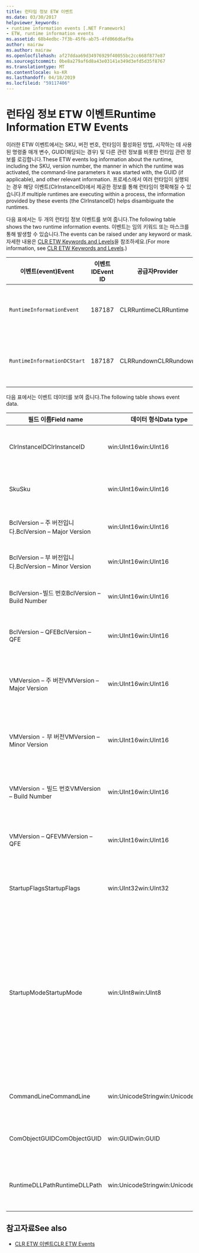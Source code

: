 ```yaml
---
title: 런타임 정보 ETW 이벤트
ms.date: 03/30/2017
helpviewer_keywords:
- runtime information events [.NET Framework]
- ETW, runtime information events
ms.assetid: 68b4edbc-7f3b-45f6-ab75-4fd066d6af9a
author: mairaw
ms.author: mairaw
ms.openlocfilehash: af27ddaa69d34976929f40055bc2cc668f877e87
ms.sourcegitcommit: 0be8a279af6d8a43e03141e349d3efd5d35f8767
ms.translationtype: MT
ms.contentlocale: ko-KR
ms.lasthandoff: 04/18/2019
ms.locfileid: "59117406"
---
```

# <a name="runtime-information-etw-events"></a><span data-ttu-id="66e15-102">런타임 정보 ETW 이벤트</span><span class="sxs-lookup"><span data-stu-id="66e15-102">Runtime Information ETW Events</span></span>
<span data-ttu-id="66e15-103">이러한 ETW 이벤트에서는 SKU, 버전 번호, 런타임이 활성화된 방법, 시작하는 데 사용된 명령줄 매개 변수, GUID(해당되는 경우) 및 다른 관련 정보를 비롯한 런타임 관련 정보를 로깅합니다.</span><span class="sxs-lookup"><span data-stu-id="66e15-103">These ETW events log information about the runtime, including the SKU, version number, the manner in which the runtime was activated, the command-line parameters it was started with, the GUID (if applicable), and other relevant information.</span></span> <span data-ttu-id="66e15-104">프로세스에서 여러 런타임이 실행되는 경우 해당 이벤트(ClrInstanceID)에서 제공한 정보를 통해 런타임이 명확해질 수 있습니다.</span><span class="sxs-lookup"><span data-stu-id="66e15-104">If multiple runtimes are executing within a process, the information provided by these events (the ClrInstanceID) helps disambiguate the runtimes.</span></span>  
  
 <span data-ttu-id="66e15-105">다음 표에서는 두 개의 런타임 정보 이벤트를 보여 줍니다.</span><span class="sxs-lookup"><span data-stu-id="66e15-105">The following table shows the two runtime information events.</span></span> <span data-ttu-id="66e15-106">이벤트는 임의 키워드 또는 마스크를 통해 발생할 수 있습니다.</span><span class="sxs-lookup"><span data-stu-id="66e15-106">The events can be raised under any keyword or mask.</span></span> <span data-ttu-id="66e15-107">자세한 내용은 [CLR ETW Keywords and Levels](../../../docs/framework/performance/clr-etw-keywords-and-levels.md)을 참조하세요.</span><span class="sxs-lookup"><span data-stu-id="66e15-107">(For more information, see [CLR ETW Keywords and Levels](../../../docs/framework/performance/clr-etw-keywords-and-levels.md).)</span></span>  
  
|<span data-ttu-id="66e15-108">이벤트(event)</span><span class="sxs-lookup"><span data-stu-id="66e15-108">Event</span></span>|<span data-ttu-id="66e15-109">이벤트 ID</span><span class="sxs-lookup"><span data-stu-id="66e15-109">Event ID</span></span>|<span data-ttu-id="66e15-110">공급자</span><span class="sxs-lookup"><span data-stu-id="66e15-110">Provider</span></span>|<span data-ttu-id="66e15-111">설명</span><span class="sxs-lookup"><span data-stu-id="66e15-111">Description</span></span>|  
|-----------|--------------|--------------|-----------------|  
|`RuntimeInformationEvent`|<span data-ttu-id="66e15-112">187</span><span class="sxs-lookup"><span data-stu-id="66e15-112">187</span></span>|<span data-ttu-id="66e15-113">CLRRuntime</span><span class="sxs-lookup"><span data-stu-id="66e15-113">CLRRuntime</span></span>|<span data-ttu-id="66e15-114">런타임이 로드될 때 발생합니다.</span><span class="sxs-lookup"><span data-stu-id="66e15-114">Raised when a runtime is loaded.</span></span>|  
|`RuntimeInformationDCStart`|<span data-ttu-id="66e15-115">187</span><span class="sxs-lookup"><span data-stu-id="66e15-115">187</span></span>|<span data-ttu-id="66e15-116">CLRRundown</span><span class="sxs-lookup"><span data-stu-id="66e15-116">CLRRundown</span></span>|<span data-ttu-id="66e15-117">로드된 런타임을 열거합니다.</span><span class="sxs-lookup"><span data-stu-id="66e15-117">Enumerates the runtimes that are loaded.</span></span>|  
  
 <span data-ttu-id="66e15-118">다음 표에서는 이벤트 데이터를 보여 줍니다.</span><span class="sxs-lookup"><span data-stu-id="66e15-118">The following table shows event data.</span></span>  
  
|<span data-ttu-id="66e15-119">필드 이름</span><span class="sxs-lookup"><span data-stu-id="66e15-119">Field name</span></span>|<span data-ttu-id="66e15-120">데이터 형식</span><span class="sxs-lookup"><span data-stu-id="66e15-120">Data type</span></span>|<span data-ttu-id="66e15-121">설명</span><span class="sxs-lookup"><span data-stu-id="66e15-121">Description</span></span>|  
|----------------|---------------|-----------------|  
|<span data-ttu-id="66e15-122">ClrInstanceID</span><span class="sxs-lookup"><span data-stu-id="66e15-122">ClrInstanceID</span></span>|<span data-ttu-id="66e15-123">win:UInt16</span><span class="sxs-lookup"><span data-stu-id="66e15-123">win:UInt16</span></span>|<span data-ttu-id="66e15-124">CLR 또는 CoreCLR 인스턴스에 대한 고유 ID입니다.</span><span class="sxs-lookup"><span data-stu-id="66e15-124">Unique ID for the instance of CLR or CoreCLR.</span></span>|  
|<span data-ttu-id="66e15-125">Sku</span><span class="sxs-lookup"><span data-stu-id="66e15-125">Sku</span></span>|<span data-ttu-id="66e15-126">win:UInt16</span><span class="sxs-lookup"><span data-stu-id="66e15-126">win:UInt16</span></span>|<span data-ttu-id="66e15-127">1 – 데스크톱 CLR.</span><span class="sxs-lookup"><span data-stu-id="66e15-127">1 – Desktop CLR.</span></span><br /><br /> <span data-ttu-id="66e15-128">2 – CoreCLR.</span><span class="sxs-lookup"><span data-stu-id="66e15-128">2 – CoreCLR.</span></span>|  
|<span data-ttu-id="66e15-129">BclVersion – 주 버전입니다.</span><span class="sxs-lookup"><span data-stu-id="66e15-129">BclVersion – Major Version</span></span>|<span data-ttu-id="66e15-130">win:UInt16</span><span class="sxs-lookup"><span data-stu-id="66e15-130">win:UInt16</span></span>|<span data-ttu-id="66e15-131">mscorlib.dll의 주 버전입니다.</span><span class="sxs-lookup"><span data-stu-id="66e15-131">Major version of mscorlib.dll.</span></span>|  
|<span data-ttu-id="66e15-132">BclVersion – 부 버전입니다.</span><span class="sxs-lookup"><span data-stu-id="66e15-132">BclVersion – Minor Version</span></span>|<span data-ttu-id="66e15-133">win:UInt16</span><span class="sxs-lookup"><span data-stu-id="66e15-133">win:UInt16</span></span>|<span data-ttu-id="66e15-134">mscorlib.dll의 부 버전 번호입니다.</span><span class="sxs-lookup"><span data-stu-id="66e15-134">Minor version number of mscorlib.dll.</span></span>|  
|<span data-ttu-id="66e15-135">BclVersion-빌드 번호</span><span class="sxs-lookup"><span data-stu-id="66e15-135">BclVersion – Build Number</span></span>|<span data-ttu-id="66e15-136">win:UInt16</span><span class="sxs-lookup"><span data-stu-id="66e15-136">win:UInt16</span></span>|<span data-ttu-id="66e15-137">mscorlib.dll의 빌드 번호입니다.</span><span class="sxs-lookup"><span data-stu-id="66e15-137">Build number of mscorlib.dll.</span></span>|  
|<span data-ttu-id="66e15-138">BclVersion – QFE</span><span class="sxs-lookup"><span data-stu-id="66e15-138">BclVersion – QFE</span></span>|<span data-ttu-id="66e15-139">win:UInt16</span><span class="sxs-lookup"><span data-stu-id="66e15-139">win:UInt16</span></span>|<span data-ttu-id="66e15-140">mscorlib.dll의 핫픽스 버전 번호입니다.</span><span class="sxs-lookup"><span data-stu-id="66e15-140">Hotfix version number of mscorlib.dll.</span></span>|  
|<span data-ttu-id="66e15-141">VMVersion – 주 버전</span><span class="sxs-lookup"><span data-stu-id="66e15-141">VMVersion – Major Version</span></span>|<span data-ttu-id="66e15-142">win:UInt16</span><span class="sxs-lookup"><span data-stu-id="66e15-142">win:UInt16</span></span>|<span data-ttu-id="66e15-143">SKU에 따라 다른 clr.dll 또는 coreclr.dll의 버전입니다.</span><span class="sxs-lookup"><span data-stu-id="66e15-143">Version of clr.dll or coreclr.dll, depending on SKU.</span></span>|  
|<span data-ttu-id="66e15-144">VMVersion - 부 버전</span><span class="sxs-lookup"><span data-stu-id="66e15-144">VMVersion – Minor Version</span></span>|<span data-ttu-id="66e15-145">win:UInt16</span><span class="sxs-lookup"><span data-stu-id="66e15-145">win:UInt16</span></span>|<span data-ttu-id="66e15-146">SKU에 따라 다른 clr.dll 또는 coreclr.dll의 부 버전입니다.</span><span class="sxs-lookup"><span data-stu-id="66e15-146">Minor version of clr.dll or coreclr.dll, depending on SKU.</span></span>|  
|<span data-ttu-id="66e15-147">VMVersion - 빌드 번호</span><span class="sxs-lookup"><span data-stu-id="66e15-147">VMVersion – Build Number</span></span>|<span data-ttu-id="66e15-148">win:UInt16</span><span class="sxs-lookup"><span data-stu-id="66e15-148">win:UInt16</span></span>|<span data-ttu-id="66e15-149">clr.dll 또는 coreclr.dll의 빌드 번호입니다.</span><span class="sxs-lookup"><span data-stu-id="66e15-149">Build number of clr.dll or coreclr.dll.</span></span>|  
|<span data-ttu-id="66e15-150">VMVersion – QFE</span><span class="sxs-lookup"><span data-stu-id="66e15-150">VMVersion – QFE</span></span>|<span data-ttu-id="66e15-151">win:UInt16</span><span class="sxs-lookup"><span data-stu-id="66e15-151">win:UInt16</span></span>|<span data-ttu-id="66e15-152">clr.dll 또는 coreclr.dll의 핫픽스 버전 번호입니다.</span><span class="sxs-lookup"><span data-stu-id="66e15-152">Hotfix version number of clr.dll or coreclr.dll.</span></span>|  
|<span data-ttu-id="66e15-153">StartupFlags</span><span class="sxs-lookup"><span data-stu-id="66e15-153">StartupFlags</span></span>|<span data-ttu-id="66e15-154">win:UInt32</span><span class="sxs-lookup"><span data-stu-id="66e15-154">win:UInt32</span></span>|<span data-ttu-id="66e15-155">mscoree.h에 정의된 시작 플래그입니다.</span><span class="sxs-lookup"><span data-stu-id="66e15-155">Startup flags defined in mscoree.h.</span></span>|  
|<span data-ttu-id="66e15-156">StartupMode</span><span class="sxs-lookup"><span data-stu-id="66e15-156">StartupMode</span></span>|<span data-ttu-id="66e15-157">win:UInt8</span><span class="sxs-lookup"><span data-stu-id="66e15-157">win:UInt8</span></span>|<span data-ttu-id="66e15-158">0x01 - 관리되는 실행 파일입니다.</span><span class="sxs-lookup"><span data-stu-id="66e15-158">0x01 - Managed executable.</span></span><br /><br /> <span data-ttu-id="66e15-159">0x02 - 호스팅된 CLR입니다.</span><span class="sxs-lookup"><span data-stu-id="66e15-159">0x02 - Hosted CLR.</span></span><br /><br /> <span data-ttu-id="66e15-160">0x04 - C++ 관리되는 interop입니다.</span><span class="sxs-lookup"><span data-stu-id="66e15-160">0x04 - C++ managed interop.</span></span><br /><br /> <span data-ttu-id="66e15-161">0x08 - COM이 활성화되었습니다.</span><span class="sxs-lookup"><span data-stu-id="66e15-161">0x08 - COM-activated.</span></span><br /><br /> <span data-ttu-id="66e15-162">0x10 - 기타.</span><span class="sxs-lookup"><span data-stu-id="66e15-162">0x10 - Other.</span></span>|  
|<span data-ttu-id="66e15-163">CommandLine</span><span class="sxs-lookup"><span data-stu-id="66e15-163">CommandLine</span></span>|<span data-ttu-id="66e15-164">win:UnicodeString</span><span class="sxs-lookup"><span data-stu-id="66e15-164">win:UnicodeString</span></span>|<span data-ttu-id="66e15-165">Non- StartupMode=0x01인 경우에만 Null입니다.</span><span class="sxs-lookup"><span data-stu-id="66e15-165">Non-null only if StartupMode=0x01.</span></span>|  
|<span data-ttu-id="66e15-166">ComObjectGUID</span><span class="sxs-lookup"><span data-stu-id="66e15-166">ComObjectGUID</span></span>|<span data-ttu-id="66e15-167">win:GUID</span><span class="sxs-lookup"><span data-stu-id="66e15-167">win:GUID</span></span>|<span data-ttu-id="66e15-168">Non- StartupMode=0x08인 경우에만 Null입니다.</span><span class="sxs-lookup"><span data-stu-id="66e15-168">Non-null only if StartupMode=0x08.</span></span>|  
|<span data-ttu-id="66e15-169">RuntimeDLLPath</span><span class="sxs-lookup"><span data-stu-id="66e15-169">RuntimeDLLPath</span></span>|<span data-ttu-id="66e15-170">win:UnicodeString</span><span class="sxs-lookup"><span data-stu-id="66e15-170">win:UnicodeString</span></span>|<span data-ttu-id="66e15-171">프로세스에 로드된 CLR.dll 파일의 경로입니다.</span><span class="sxs-lookup"><span data-stu-id="66e15-171">Path to the CLR .dll file that was loaded into the process.</span></span>|  
  
## <a name="see-also"></a><span data-ttu-id="66e15-172">참고자료</span><span class="sxs-lookup"><span data-stu-id="66e15-172">See also</span></span>

- [<span data-ttu-id="66e15-173">CLR ETW 이벤트</span><span class="sxs-lookup"><span data-stu-id="66e15-173">CLR ETW Events</span></span>](../../../docs/framework/performance/clr-etw-events.md)
